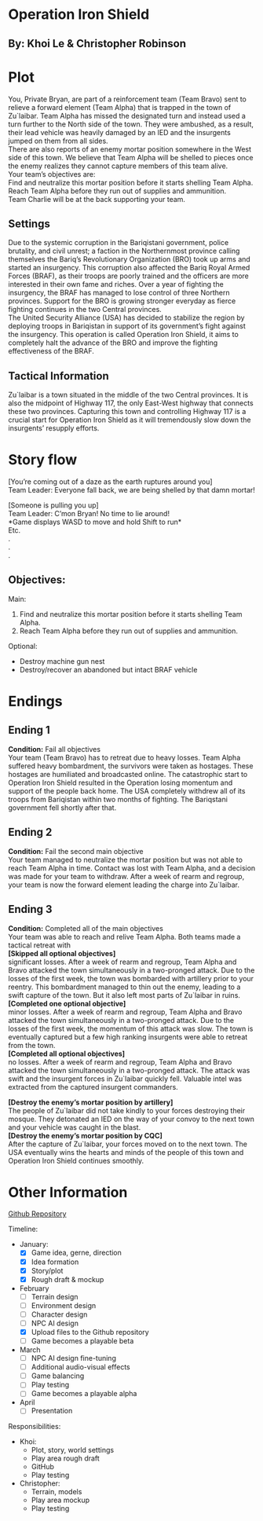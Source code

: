 # Operation Iron Shield

## By: Khoi Le & Christopher Robinson

# Plot

You, Private Bryan, are part of a reinforcement team (Team Bravo) sent to relieve a forward element (Team Alpha) that is trapped in the town of Zu\`laibar. Team Alpha has missed the designated turn and instead used a turn further to the North side of the town. They were ambushed, as a result, their lead vehicle was heavily damaged by an IED and the insurgents jumped on them from all sides.  
There are also reports of an enemy mortar position somewhere in the West side of this town. We believe that Team Alpha will be shelled to pieces once the enemy realizes they cannot capture members of this team alive.  
Your team’s objectives are:  
Find and neutralize this mortar position before it starts shelling Team Alpha.  
Reach Team Alpha before they run out of supplies and ammunition.  
Team Charlie will be at the back supporting your team.

## Settings 

Due to the systemic corruption in the Bariqistani government, police brutality, and civil unrest; a faction in the Northernmost province calling themselves the Bariq’s Revolutionary Organization (BRO) took up arms and started an insurgency. This corruption also affected the Bariq Royal Armed Forces (BRAF), as their troops are poorly trained and the officers are more interested in their own fame and riches. Over a year of fighting the insurgency, the BRAF has managed to lose control of three Northern provinces. Support for the BRO is growing stronger everyday as fierce fighting continues in the two Central provinces.  
The United Security Alliance (USA) has decided to stabilize the region by deploying troops in Bariqistan in support of its government’s fight against the insurgency. This operation is called Operation Iron Shield, it aims to completely halt the advance of the BRO and improve the fighting effectiveness of the BRAF.

## Tactical Information

Zu\`laibar is a town situated in the middle of the two Central provinces. It is also the midpoint of Highway 117, the only East-West highway that connects these two provinces. Capturing this town and controlling Highway 117 is a crucial start for Operation Iron Shield as it will tremendously slow down the insurgents’ resupply efforts.

# Story flow

\[You’re coming out of a daze as the earth ruptures around you\]  
Team Leader: Everyone fall back, we are being shelled by that damn mortar\!

\[Someone is pulling you up\]  
Team Leader: C’mon Bryan\! No time to lie around\!  
\*Game displays WASD to move and hold Shift to run\*  
Etc.  
.  
.  
.

## Objectives:

Main:

1. Find and neutralize this mortar position before it starts shelling Team Alpha.  
2. Reach Team Alpha before they run out of supplies and ammunition.

Optional:

* Destroy machine gun nest  
* Destroy/recover an abandoned but intact BRAF vehicle

# 

# Endings

## Ending 1

**Condition:** Fail all objectives  
Your team (Team Bravo) has to retreat due to heavy losses. Team Alpha suffered heavy bombardment, the survivors were taken as hostages. These hostages are humiliated and broadcasted online. The catastrophic start to Operation Iron Shield resulted in the Operation losing momentum and support of the people back home. The USA completely withdrew all of its troops from Bariqistan within two months of fighting. The Bariqstani government fell shortly after that.

## Ending 2

**Condition:** Fail the second main objective  
Your team managed to neutralize the mortar position but was not able to reach Team Alpha in time. Contact was lost with Team Alpha, and a decision was made for your team to withdraw. After a week of rearm and regroup, your team is now the forward element leading the charge into Zu\`laibar.

## Ending 3

**Condition:** Completed all of the main objectives  
Your team was able to reach and relive Team Alpha. Both teams made a tactical retreat with   
**\[Skipped all optional objectives\]**   
significant losses. After a week of rearm and regroup, Team Alpha and Bravo attacked the town simultaneously in a two-pronged attack. Due to the losses of the first week, the town was bombarded with artillery prior to your reentry. This bombardment managed to thin out the enemy, leading to a swift capture of the town. But it also left most parts of Zu\`laibar in ruins.  
**\[Completed one optional objective\]**  
minor losses. After a week of rearm and regroup, Team Alpha and Bravo attacked the town simultaneously in a two-pronged attack. Due to the losses of the first week, the momentum of this attack was slow. The town is eventually captured but a few high ranking insurgents were able to retreat from the town.  
**\[Completed all optional objectives\]**  
no losses. After a week of rearm and regroup, Team Alpha and Bravo attacked the town simultaneously in a two-pronged attack. The attack was swift and the insurgent forces in Zu\`laibar quickly fell. Valuable intel was extracted from the captured insurgent commanders. 

**\[Destroy the enemy’s mortar position by artillery\]**  
The people of Zu\`laibar did not take kindly to your forces destroying their mosque. They detonated an IED on the way of your convoy to the next town and your vehicle was caught in the blast.  
**\[Destroy the enemy’s mortar position by CQC\]**  
After the capture of Zu\`laibar, your forces moved on to the next town. The USA eventually wins the hearts and minds of the people of this town and Operation Iron Shield continues smoothly.

# Other Information

[Github Repository](https://github.com/Itschrisbb/OP-IronShield)

Timeline:

* January:  
  - [x] Game idea, gerne, direction
  - [x] Idea formation
  - [x] Story/plot
  - [x] Rough draft & mockup
* February  
  - [ ] Terrain design  
  - [ ] Environment design  
  - [ ] Character design  
  - [ ] NPC AI design  
  - [x] Upload files to the Github repository  
  - [ ] Game becomes a playable beta  
* March  
  - [ ] NPC AI design fine-tuning  
  - [ ] Additional audio-visual effects  
  - [ ] Game balancing  
  - [ ] Play testing  
  - [ ] Game becomes a playable alpha  
* April  
  - [ ] Presentation

Responsibilities:

* Khoi:  
  * Plot, story, world settings  
  * Play area rough draft  
  * GitHub
  * Play testing  
* Christopher:  
  * Terrain, models  
  * Play area mockup
  * Play testing
